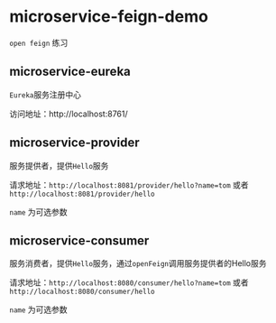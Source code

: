 # microservice-feign-demo

`open feign` 练习

## microservice-eureka

`Eureka`服务注册中心

访问地址：http://localhost:8761/

## microservice-provider

服务提供者，提供`Hello`服务

请求地址：`http://localhost:8081/provider/hello?name=tom` 或者 `http://localhost:8081/provider/hello`

`name` 为可选参数

## microservice-consumer

服务消费者，提供`Hello`服务，通过`openFeign`调用服务提供者的Hello服务

请求地址：`http://localhost:8080/consumer/hello?name=tom` 或者 `http://localhost:8080/consumer/hello`

`name` 为可选参数
